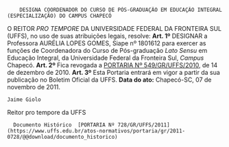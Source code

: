         DESIGNA COORDENADOR DO CURSO DE PÓS-GRADUAÇÃO EM EDUCAÇÃO INTEGRAL (ESPECIALIZAÇÃO) DO CAMPUS CHAPECÓ  

 O REITOR *PRO TEMPORE*  DA UNIVERSIDADE FEDERAL DA FRONTEIRA SUL (UFFS), no uso de suas atribuições legais, resolve:   **Art. 1º**  DESIGNAR a Professora AURÉLIA LOPES GOMES, Siape nº 1801612 para exercer as funções de Coordenadora do Curso de Pós-graduação *Lato Sensu*  em Educação Integral, da Universidade Federal da Fronteira Sul, *Campus*  Chapecó.   **Art. 2º**  Fica revogada a [PORTARIA Nº 549/GR/UFFS/2010](https://www.uffs.edu.br/atos-normativos/portaria/gr/2010-0549), de 14 de dezembro de 2010.   **Art. 3º**  Esta Portaria entrará em vigor a partir da sua publicação no Boletim Oficial da UFFS.        **Data do ato:** Chapecó-SC, 07 de novembro de 2011.   
 

    Jaime Giolo   
 Reitor pro tempore da UFFS 

      Documento Histórico  [PORTARIA Nº 728/GR/UFFS/2011](https://www.uffs.edu.br/atos-normativos/portaria/gr/2011-0728/@@download/documento_historico)     
      